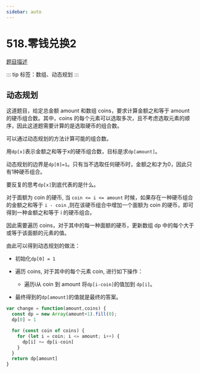 ```yaml
---
sidebar: auto
---
```


# 518.零钱兑换2
[题目描述](https://leetcode.cn/problems/coin-change-2/)

::: tip
标签：数组、动态规划
:::

## 动态规划
这道题目，给定总金额 amount 和数组 coins，要求计算金额之和等于 amount 的硬币组合数。其中，coins 的每个元素可以选取多次，且不考虑选取元素的顺序，因此这道题需要计算的是选取硬币的组合数。

可以通过动态规划的方法计算可能的组合数。

用`dp[x]`表示金额之和等于x的硬币组合数，目标是求`dp[amount]`。

动态规划的边界是`dp[0]=1`。只有当不选取任何硬币时，金额之和才为0，因此只有1种硬币组合。

要反复的思考`dp[x]`到底代表的是什么。

对于面额为 coin 的硬币, 当 `coin <= i <= amount` 时候，如果存在一种硬币组合的金额之和等于 `i - coin` ,则在该硬币组合中增加一个面额为 coin 的硬币，即可得到一种金额之和等于 i 的硬币组合。

因此需要遍历 coins，对于其中的每一种面额的硬币，更新数组 dp 中的每个大于或等于该面额的元素的值。

由此可以得到动态规划的做法：
- 初始化`dp[0] = 1`
- 遍历 coins, 对于其中的每个元素 coin, 进行如下操作：
  - 遍历i从 coin 到 amount 将`dp[i-coin]`的值加到 `dp[i]`。

- 最终得到的`dp[amount]`的值就是最终的答案。

```js
var change = function(amount,coins) {
  const dp = new Array(amount+1).fill(0);
  dp[0] = 1

  for (const coin of coins) {
    for (let i = coin; i <= amount; i++) {
      dp[i] += dp[i-coin]
    }
  }
  return dp[amount]
}
```
